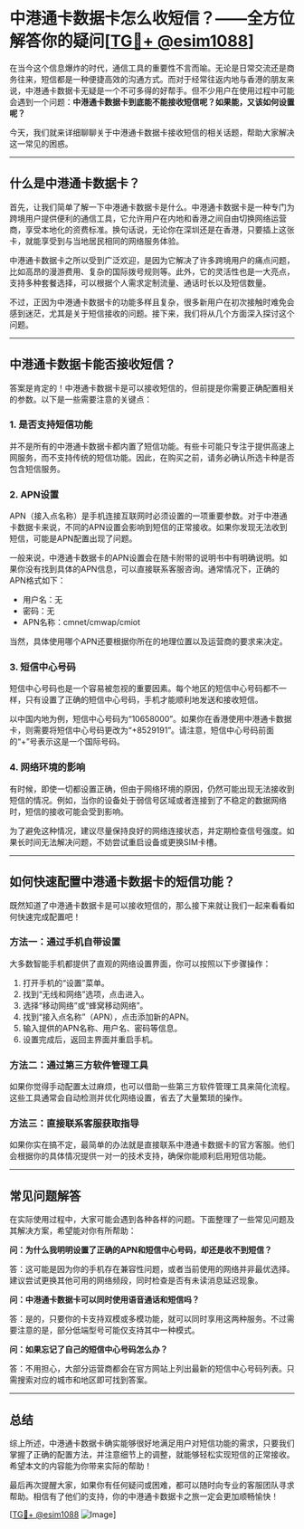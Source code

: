 # 中港通卡数据卡怎么收短信？——全方位解答你的疑问[[TG💪+ @esim1088](https://t.me/s/esim1088)]

在当今这个信息爆炸的时代，通信工具的重要性不言而喻。无论是日常交流还是商务往来，短信都是一种便捷高效的沟通方式。而对于经常往返内地与香港的朋友来说，中港通卡数据卡无疑是一个不可多得的好帮手。但不少用户在使用过程中可能会遇到一个问题：**中港通卡数据卡到底能不能接收短信呢？如果能，又该如何设置呢？**

今天，我们就来详细聊聊关于中港通卡数据卡接收短信的相关话题，帮助大家解决这一常见的困惑。

---

## 什么是中港通卡数据卡？

首先，让我们简单了解一下中港通卡数据卡是什么。中港通卡数据卡是一种专门为跨境用户提供便利的通信工具，它允许用户在内地和香港之间自由切换网络运营商，享受本地化的资费标准。换句话说，无论你在深圳还是在香港，只要插上这张卡，就能享受到与当地居民相同的网络服务体验。

中港通卡数据卡之所以受到广泛欢迎，是因为它解决了许多跨境用户的痛点问题，比如高昂的漫游费用、复杂的国际拨号规则等。此外，它的灵活性也是一大亮点，支持多种套餐选择，可以根据个人需求定制流量、通话时长以及短信数量。

不过，正因为中港通卡数据卡的功能多样且复杂，很多新用户在初次接触时难免会感到迷茫，尤其是关于短信接收的问题。接下来，我们将从几个方面深入探讨这个问题。

---

## 中港通卡数据卡能否接收短信？

答案是肯定的！中港通卡数据卡是可以接收短信的，但前提是你需要正确配置相关的参数。以下是一些需要注意的关键点：

### 1. **是否支持短信功能**
并不是所有的中港通卡数据卡都内置了短信功能。有些卡可能只专注于提供高速上网服务，而不支持传统的短信功能。因此，在购买之前，请务必确认所选卡种是否包含短信服务。

### 2. **APN设置**
APN（接入点名称）是手机连接互联网时必须设置的一项重要参数。对于中港通卡数据卡来说，不同的APN设置会影响到短信的正常接收。如果你发现无法收到短信，可能是APN配置出现了问题。

一般来说，中港通卡数据卡的APN设置会在随卡附带的说明书中有明确说明。如果你没有找到具体的APN信息，可以直接联系客服咨询。通常情况下，正确的APN格式如下：
- 用户名：无
- 密码：无
- APN名称：cmnet/cmwap/cmiot

当然，具体使用哪个APN还要根据你所在的地理位置以及运营商的要求来决定。

### 3. **短信中心号码**
短信中心号码也是一个容易被忽视的重要因素。每个地区的短信中心号码都不一样，只有设置了正确的短信中心号码，手机才能顺利地发送和接收短信。

以中国内地为例，短信中心号码为“10658000”。如果你在香港使用中港通卡数据卡，则需要将短信中心号码更改为“+8529191”。请注意，短信中心号码前面的“+”号表示这是一个国际号码。

### 4. **网络环境的影响**
有时候，即使一切都设置正确，但由于网络环境的原因，仍然可能出现无法接收到短信的情况。例如，当你的设备处于弱信号区域或者连接到了不稳定的数据网络时，短信的接收可能会受到影响。

为了避免这种情况，建议尽量保持良好的网络连接状态，并定期检查信号强度。如果长时间无法解决问题，不妨尝试重启设备或更换SIM卡槽。

---

## 如何快速配置中港通卡数据卡的短信功能？

既然知道了中港通卡数据卡是可以接收短信的，那么接下来就让我们一起来看看如何快速完成配置吧！

### 方法一：通过手机自带设置
大多数智能手机都提供了直观的网络设置界面，你可以按照以下步骤操作：

1. 打开手机的“设置”菜单。
2. 找到“无线和网络”选项，点击进入。
3. 选择“移动网络”或“蜂窝移动网络”。
4. 找到“接入点名称”（APN），点击添加新的APN。
5. 输入提供的APN名称、用户名、密码等信息。
6. 设置完成后，返回主界面并重启手机。

### 方法二：通过第三方软件管理工具
如果你觉得手动配置太过麻烦，也可以借助一些第三方软件管理工具来简化流程。这些工具通常会自动检测并优化网络设置，省去了大量繁琐的操作。

### 方法三：直接联系客服获取指导
如果你实在搞不定，最简单的办法就是直接联系中港通卡数据卡的官方客服。他们会根据你的具体情况提供一对一的技术支持，确保你能顺利启用短信功能。

---

## 常见问题解答

在实际使用过程中，大家可能会遇到各种各样的问题。下面整理了一些常见问题及其解决方案，希望能对你有所帮助：

**问：为什么我明明设置了正确的APN和短信中心号码，却还是收不到短信？**

答：这可能是因为你的手机存在兼容性问题，或者当前使用的网络并非最优选择。建议尝试更换其他可用的网络频段，同时检查是否有未读消息延迟现象。

**问：中港通卡数据卡可以同时使用语音通话和短信吗？**

答：是的，只要你的卡支持双模或多模功能，就可以同时享用这两种服务。不过需要注意的是，部分低端型号可能仅支持其中一种模式。

**问：如果忘记了自己的短信中心号码怎么办？**

答：不用担心，大部分运营商都会在官方网站上列出最新的短信中心号码列表。只需搜索对应的城市和地区即可找到答案。

---

## 总结

综上所述，中港通卡数据卡确实能够很好地满足用户对短信功能的需求，只要我们掌握了正确的配置方法，并注意细节上的调整，就能够轻松实现短信的正常接收。希望本文的内容能为你带来实际的帮助！

最后再次提醒大家，如果你有任何疑问或困难，都可以随时向专业的客服团队寻求帮助。相信有了他们的支持，你的中港通卡数据卡之旅一定会更加顺畅愉快！

[[TG💪+ @esim1088](https://t.me/s/esim1088) ![Image](https://i.postimg.cc/4NQfJmqS/Snipaste-2025-05-13-00-14-12.png)]